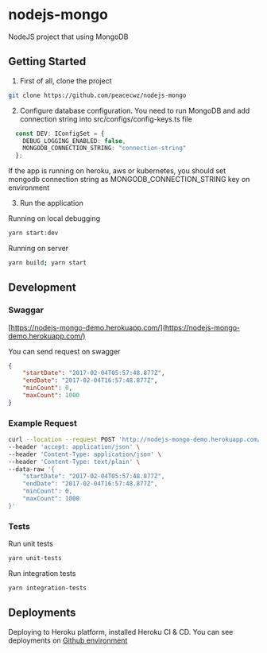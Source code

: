 # nodejs-mongo
NodeJS project that using MongoDB

## Getting Started

1. First of all, clone the project

```bash
git clone https://github.com/peacecwz/nodejs-mongo
```

2. Configure database configuration. You need to run MongoDB and add connection string into src/configs/config-keys.ts file

```ts
  const DEV: IConfigSet = {
    DEBUG_LOGGING_ENABLED: false,
    MONGODB_CONNECTION_STRING: "connection-string"
  };
```

If the app is running on heroku, aws or kubernetes, you should set mongodb connection string as MONGODB_CONNECTION_STRING key on environment

3. Run the application

Running on local debugging

```bash
yarn start:dev
```

Running on server

```bash
yarn build; yarn start
```

## Development

### Swaggar

[https://nodejs-mongo-demo.herokuapp.com/](https://nodejs-mongo-demo.herokuapp.com/)

You can send request on swagger

```json
{ 
	"startDate": "2017-02-04T05:57:48.877Z", 
	"endDate": "2017-02-04T16:57:48.877Z",
	"minCount": 0,
	"maxCount": 1000
}
```

### Example Request

```bash
curl --location --request POST 'http://nodejs-mongo-demo.herokuapp.com/v1/collections/filter' \
--header 'accept: application/json' \
--header 'Content-Type: application/json' \
--header 'Content-Type: text/plain' \
--data-raw '{ 
	"startDate": "2017-02-04T05:57:48.877Z", 
	"endDate": "2017-02-04T16:57:48.877Z",
	"minCount": 0,
	"maxCount": 1000
}'
```

### Tests

Run unit tests

```bash
yarn unit-tests
```

Run integration tests

```bash
yarn integration-tests
```
## Deployments

Deploying to Heroku platform, installed Heroku CI & CD. You can see deployments on [Github environment](https://github.com/peacecwz/nodejs-mongo/deployments)
